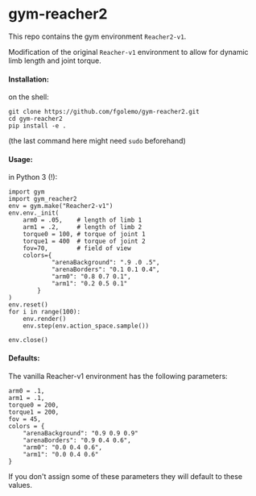 # gym-reacher2

This repo contains the gym environment `Reacher2-v1`.

Modification of the original `Reacher-v1` environment to allow for dynamic limb length and joint torque.

#### Installation:

on the shell:

    git clone https://github.com/fgolemo/gym-reacher2.git
    cd gym-reacher2
    pip install -e .
(the last command here might need `sudo` beforehand)
    
#### Usage:

in Python 3 (!):

    import gym
    import gym_reacher2   
    env = gym.make("Reacher2-v1")
    env.env._init(
        arm0 = .05,    # length of limb 1
        arm1 = .2,     # length of limb 2
        torque0 = 100, # torque of joint 1
        torque1 = 400  # torque of joint 2
        fov=70,        # field of view
        colors={
                "arenaBackground": ".9 .0 .5",
                "arenaBorders": "0.1 0.1 0.4",
                "arm0": "0.8 0.7 0.1",
                "arm1": "0.2 0.5 0.1"
            }
    )
    env.reset()   
    for i in range(100):
        env.render()
        env.step(env.action_space.sample())
    
    env.close()


#### Defaults:

The vanilla Reacher-v1 environment has the following parameters:

    arm0 = .1,
    arm1 = .1,
    torque0 = 200,
    torque1 = 200,
    fov = 45,
    colors = {
        "arenaBackground": "0.9 0.9 0.9"
        "arenaBorders": "0.9 0.4 0.6",
        "arm0": "0.0 0.4 0.6",
        "arm1": "0.0 0.4 0.6"
    }
    

If you don't assign some of these parameters they will default to these values.
